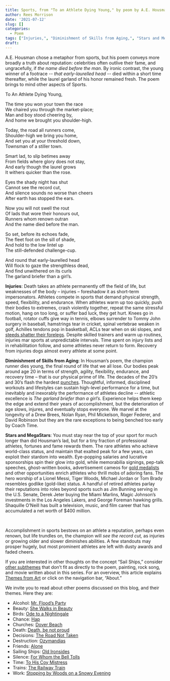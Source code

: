 ```yaml
---
title: Sports, from "To an Athlete Dying Young," by peom by A.E. Housman
author: Rees Morrison
date: '2021-07-12'
slug: []
categories:
  - Poem
tags: ["Injuries,", "Diminishment of Skills from Aging,", "Stars and Megastars",]
draft: 
---
```


A.E. Housman chose a metaphor from sports, but his poem conveys more broadly a truth about reputation: celebrities often outlive their fame, and ungracefully, if *the name died before the man*. By ironic contrast, the young winner of a footrace -- *that early-laurelled head* -- died within a short time thereafter, while the laurel garland of his honor remained fresh.  The poem brings to mind other aspects of Sports.

<!--more-->

To An Athlete Dying Young, 

The time you won your town the race  
We chaired you through the market-place;  
Man and boy stood cheering by,  
And home we brought you shoulder-high.  

Today, the road all runners come,  
Shoulder-high we bring you home,  
And set you at your threshold down,  
Townsman of a stiller town.  

Smart lad, to slip betimes away  
From fields where glory does not stay,  
And early though the laurel grows  
It withers quicker than the rose.  

Eyes the shady night has shut  
Cannot see the record cut,  
And silence sounds no worse than cheers  
After earth has stopped the ears.  

Now you will not swell the rout  
Of lads that wore their honours out,  
Runners whom renown outran  
And the name died before the man.  

So set, before its echoes fade,  
The fleet foot on the sill of shade,  
And hold to the low lintel up  
The still-defended challenge-cup.  

And round that early-laurelled head  
Will flock to gaze the strengthless dead,  
And find unwithered on its curls  
The garland briefer than a girl’s.  

**Injuries**:   Death takes an athlete permanently off the field of life, but weaknesses of the body – injuries – foreshadow it as short-term impersonators.  Athletes compete in sports that demand physical strength, speed, flexibility, and endurance.  When athletes warm up too quickly, push their bodies to extremes, crash violently together, repeat the same stressful motion, hang on too long, or suffer bad luck, they get hurt.  Knees go in football, rotator cuffs give way in tennis, elbows surrender to Tommy John surgery in baseball, hamstrings tear in cricket, spinal vertebrae weaken in golf, Achilles tendons pop in basketball, ACLs tear when on ski slopes, and [steeds shatter their forelegs](https://themesfromart.com/post/2021-07-12-sports-from-racers-before-the-stands-a-painting-by-edgar-degas/sportsdegas/).  Despite skilled trainers and warm up routines, injuries mar sports at unpredictable intervals.  Time spent on injury lists and in rehabilitation follow, and some athletes never return to form. Recovery from injuries dogs almost every athlete at some point.

**Diminishment of Skills from Aging**: In Housman’s poem, the champion runner dies young, the final round of life that we all lose.  Our bodies peak around age 20 in terms of strength, agility, flexibility, endurance, and recovery time – that is our physical prime of life.  The decades of the 20’s and 30’s flash the hardest [punches](https://themesfromart.com/post/2021-07-12-sports-from-the-boxer-a-song-by-simon-garfunkel/sportsboxer/). Thoughtful, informed, disciplined workouts and lifestyles can sustain high-level performance for a time, but inevitably and inexorably the performance of athletes decline -- athletic excellence is *The garland briefer than a girl’s*.  Experience helps them keep the edge and extend their years of accomplishment, but the deterioration of age slows, injures, and eventually stops everyone.  We marvel at the longevity of a Drew Brees, Nolan Ryan, Phil Mickelson, Roger Federer, and David Robinson but they are the rare exceptions to being benched too early by Coach Time.

**Stars and MegaStars**:  You must stay near the top of your sport for much longer than did Housman’s lad, but for a tiny fraction of professional athletes, fortunes and fame rewards them.  The rare athletes who achieve world-class status, and maintain that exalted peak for a few years, can exploit their stardom into wealth.  Eye-popping salaries and lucrative sponsorships spin their glow into gold, while memorabilia signings, pep-talk speeches, ghost-written books, advertisement cameos for [gold medalists](https://themesfromart.com/post/2021-07-12-sports-from-chariots-of-fire-a-movie-about-the-1924-olypics/sportschariots/) and other opportunities enrich athletes who thrill mobs of adoring fans. The hero worship of a Lionel Messi, Tiger Woods, Michael Jordan or Tom Brady resembles godlike (gold-like) status.  A handful of retired athletes parlay their reputations into roles beyond sports such as Jim Bunning serving in the U.S. Senate, Derek Jeter buying the Miami Marlins, Magic Johnson’s investments in the Los Angeles Lakers, and George Foreman hawking grills. Shaquille O’Neill has built a television, music, and film career that has accumulated a net worth of $400 million.

&nbsp;

Accomplishment in sports bestows on an athlete a reputation, perhaps even renown, but life trundles on, the champion will *see the record cut,* as injuries or growing older and slower diminishes abilities.  A few standouts may prosper hugely, but most prominent athletes are left with dusty awards and faded cheers.

If you are interested in other thoughts on the concept “Sail Ships,” consider [other subthemes](https://themesfromart.com/post/2021-07-12-sports-additional-subthemes/sportsaddl/) that don’t fit as directly to the poem, painting, rock song, and movie written about in this series.  For an overview, this article explains [Themes from Art](http://bit.ly/3sRXopI) or click on the navigation bar, “About.”

We invite you to read about other poems discussed on this blog, and their themes.  Here they are: 

* Alcohol: [Mr. Flood’s Party](https://themesfromart.com/post/2021-01-24-alcohol-flood-frost/alcohol/)
* Beauty: [She Walks in Beauty](https://themesfromart.com/post/2021-04-21-beauty-she-walks-in-beauty-a-poem-by-lord-byron/beautybyron/)
* Birds: [Ode to a Nightingale](https://themesfromart.com/post/2021-06-14-birds-ode-to-a-nightingale-a-poem-by-john-keats/birdskeats/)
* Chance: [Hap](https://themesfromart.com/post/2021-03-14-chancehap/chancehap/)
* Churches: [Dover Beach](https://themesfromart.com/post/2021-05-21-churches-from-dover-beach-a-poem-by-matthew-arnold/churchesarnold/)
* Death: [Death, be not proud](https://themesfromart.com/post/2021-05-03-death-from-death-be-not-proud-a-poem-by-john-donne/deathdonne/)
* Decisions: [The Road Not Taken](https://themesfromart.com/post/2021-02-08-decisions-from-the-road-not-taken-a-poem-by-robert-frost/decisionsroadfrost/)
* Destruction: [Ozymandias](https://themesfromart.com/post/2021-02-18-destruction-ozymandias-a-poem-by-percy-bysshe-shelley/destructoz/)
* Friends: [Alone](https://themesfromart.com/post/2021-06-20-friends-alone-a-poem-by-maya-angelou/friendsalone/)
* Sailing Ships: [Old Ironsides](https://themesfromart.com/post/2021-06-26-sailing-ships-from-old-ironsides-a-poem-by-oliver-wendell-holmes/sailingshipsironsides/)
* Silence: [For Whom the Bell Tolls](https://themesfromart.com/post/2021-04-08-silencedonne/silencedonne/)
* Time: [To His Coy Mistress](https://themesfromart.com/post/2021-03-08-time-to-his-coy-mistress-by-andrew-marvell/timecoy/)
* Trains: [The Railway Train](https://themesfromart.com/post/2021-05-10-trains-from-the-railway-train-a-poem-by-emily-dickineson/trainsdickinson/)   
* Work: [Stopping by Woods on a Snowy Evening](https://themesfromart.com/post/2021-02-26-worksnowy/worksnowy/)